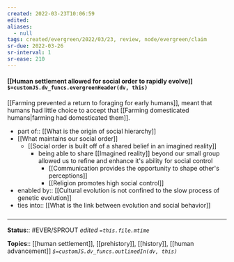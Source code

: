 ```yaml
---
created: 2022-03-23T10:06:59 
edited: 
aliases:
  - null
tags: created/evergreen/2022/03/23, review, node/evergreen/claim
sr-due: 2022-03-26
sr-interval: 1
sr-ease: 210
---
```


#### [[Human settlement allowed for social order to rapidly evolve]] `$=customJS.dv_funcs.evergreenHeader(dv, this)`

[[Farming prevented a return to foraging for early humans]], meant that humans had little choice to accept that [[Farming domesticated humans|farming had domesticated them]].

- part of:: [[What is the origin of social hierarchy]]
- [[What maintains our social order]]
	- [[Social order is built off of a shared belief in an imagined reality]]
		- being able to share [[Imagined reality]] beyond our small group allowed us to refine and enhance it's ability for social control
			- [[Communication provides the opportunity to shape other's perceptions]]
			- [[Religion promotes high social control]]
- enabled by:: [[Cultural evolution is not confined to the slow process of genetic evolution]]
- ties into:: [[What is the link between evolution and social behavior]]

### <hr class="footnote"/>

**Status**:: #EVER/SPROUT
*edited `=this.file.mtime`*

**Topics**:: [[human settlement]], [[prehistory]], [[history]], [[human advancement]]
*`$=customJS.dv_funcs.outlinedIn(dv, this)`*
